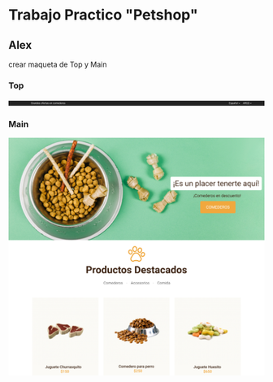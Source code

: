 <h1> Trabajo Practico "Petshop" </h1>

<h2>Alex</h2>


<p> crear maqueta de Top y Main </p>

<h3 > Top </h3>

<img src="root/img/Top.png">

<h3> Main </h3>

<img src="root/img/Main.png">




